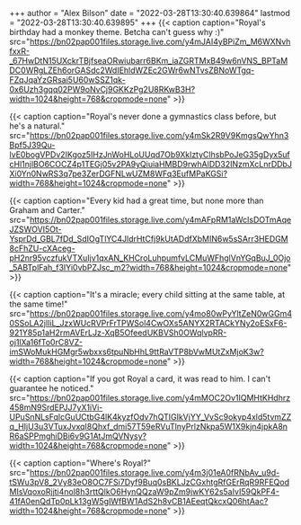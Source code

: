 +++
author = "Alex Bilson"
date = "2022-03-28T13:30:40.639864"
lastmod = "2022-03-28T13:30:40.639895"
+++
{{< caption caption="Royal's birthday had a monkey theme. Betcha can't guess why :)" src="https://bn02pap001files.storage.live.com/y4mJAI4yBPiZm_M6WXNvhfxxR-_67HwDtN15UXckrTBjfseaORwiubarr6BKm_iaZGRTMxB49w6nVNS_BPTaMDC0WRgLZEh6orGASdc2WdIEhldWZEc2GWr6wNTvsZBNoWTgq-FZqJqaYzGRsai5U60wSSZ1qk-0x6Uzh3gqq02PW9oNvCj9GKKzPg2U8RKwB3H?width=1024&height=768&cropmode=none" >}}

{{< caption caption="Royal's never done a gymnastics class before, but he's a natural." src="https://bn02pap001files.storage.live.com/y4mSk2R9V9KmgsQwYhn3Bpf5J39Qu-lvE0bogVPDv2IKgoz5IHzJnWoHLoUUqd7Ob9XklztyClhsbPoJeG35gDyx5ufcHl1njlBO6COCZ4p1TEGj05v2PA9yQiuiaHMBD9rwhAlDD32INzmXcLnrDDbJXi0Yn0NwRS3q7pe3ZerDGFNLwUZM8WFq3EufMPaKGSi?width=768&height=1024&cropmode=none" >}}

{{< caption caption="Every kid had a great time, but none more than Graham and Carter." src="https://bn02pap001files.storage.live.com/y4mAFpRM1aWcIsDOTmAqeJZSWOVI5Ot-YsprDd_GBL7fDd_SdIOgTlYC4JldrHtCfj9kUtADdfXbMIN6w5sSArr3HEDGM8cFhZU-cXAceg-pH2nr95vczfukVTXuIjv1qxAN_KHCroLuhpumfvLCMuWFhglVnYGqBuJ_0Ojo_5ABTplFah_f3IYi0vbPZJsc_m2?width=768&height=1024&cropmode=none" >}}

{{< caption caption="It's a miracle; every child sitting at the same table, at the same time!" src="https://bn02pap001files.storage.live.com/y4mo80wPyYltZeN0wGGm40SSoLA2jlIiL_JzxWUcRVPrFrTPWSol4CwOXs5ANYX2RTACkYNy2oESxF6-921Y85p1aH2rmAVErLJz-XqB5OfeedUKBVSh0OWqlvpRR-oj1lXa16fTo0rC8VZ-imSWoMukHGMgr5wbxxs6tpuNbHhL9ttRaVTP8bVwMUtZxMjoK3w?width=768&height=1024&cropmode=none" >}}

{{< caption caption="If you got Royal a card, it was read to him. I can't guarantee he noticed." src="https://bn02pap001files.storage.live.com/y4mMOC2Ov1IQMHtKHdhrz458mN9SrdEPJJ7yX1iVi-UPuSnNLsFqlcGuUCtbG4lK4kyzfOdv7hQTIGIkVjYY_VvSc9okyp4xld5tvmZZq_HIjU3u3VTuxJvxqI8Qhxf_dmi57T59eRVuTlnyPrlzNkpa5W1X9kjn4jpkA8nR6aSPPmghiDBi6v9G1AtJmQVNysy?width=1024&height=768&cropmode=none" >}}

{{< caption caption="Where's Royal?" src="https://bn02pap001files.storage.live.com/y4m3j01eA0fRNbAv_u9d-tSWu3pV8_2Vy83eO8OC7FSi7Dyf9Buq0sBKLJzCGxhtgRfGErRqR9RFEQodMIsVqoxoRjjti4nol8h3rttQlkO6HynQQzaW9pZm9jwKY62s5aIvI59QkPF4-41fA0enQdTp0pLk13gW5gIWfBW1AdS2h8vCB1AEeqtQkcxQ06htAac?width=1024&height=768&cropmode=none" >}}